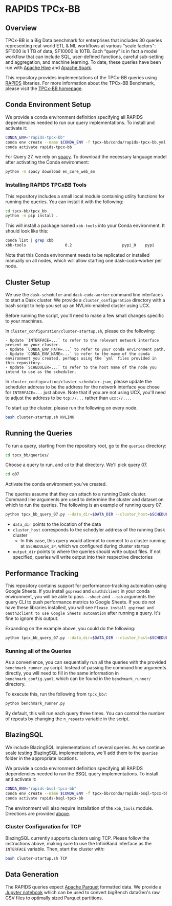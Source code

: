 # RAPIDS TPCx-BB

## Overview

TPCx-BB is a Big Data benchmark for enterprises that includes 30 queries representing real-world ETL & ML workflows at various "scale factors": SF1000 is 1 TB of data, SF10000 is 10TB. Each “query” is in fact a model workflow that can include SQL, user-defined functions, careful sub-setting and aggregation, and machine learning. To date, these queries have been run with [Apache Hive](http://hive.apache.org/) and [Apache Spark](http://spark.apache.org/).

This repository provides implementations of the TPCx-BB queries using [RAPIDS](https://rapids.ai/) libraries. For more information about the TPCx-BB Benchmark, please visit the [TPCx-BB homepage](http://www.tpc.org/tpcx-bb/default.asp).


## Conda Environment Setup

We provide a conda environment definition specifying all RAPIDS dependencies needed to run our query implementations. To install and activate it:

```bash
CONDA_ENV="rapids-tpcx-bb"
conda env create --name $CONDA_ENV -f tpcx-bb/conda/rapids-tpcx-bb.yml
conda activate rapids-tpcx-bb
```

For Query 27, we rely on [spacy](https://spacy.io/). To download the necessary language model after activating the Conda environment:

```bash
python -m spacy download en_core_web_sm
````


### Installing RAPIDS TPCxBB Tools
This repository includes a small local module containing utility functions for running the queries. You can install it with the following:

```bash
cd tpcx-bb/tpcx_bb
python -m pip install .

```

This will install a package named `xbb-tools` into your Conda environment. It should look like this:

```bash
conda list | grep xbb
xbb-tools                 0.2                      pypi_0    pypi
```

Note that this Conda environment needs to be replicated or installed manually on all nodes, which will allow starting one dask-cuda-worker per node.


## Cluster Setup

We use the `dask-scheduler` and `dask-cuda-worker` command line interfaces to start a Dask cluster. We provide a `cluster_configuration` directory with a bash script to help you set up an NVLink-enabled cluster using UCX.

Before running the script, you'll need to make a few small changes specific to your machines.

In `cluster_configuration/cluster-startup.sh`, please do the following:

    - Update `INTERFACE=...` to refer to the relevant network interface present on your cluster.
    - Update `CONDA_ENV_PATH=...` to refer to your conda environment path.
    - Update `CONDA_ENV_NAME=...` to refer to the name of the conda environment you created, perhaps using the `yml` files provided in this repository.
    - Update `SCHEDULER=...` to refer to the host name of the node you intend to use as the scheduler.

In `cluster_configuration/cluster-scheduler.json`, please update the scheduler address to be the address for the network interface you chose for `INTERFACE=...` just above. Note that if you are not using UCX, you'll need to adjust the address to be `tcp://...` rather than `ucx://...`.


To start up the cluster, please run the following on every node.

```bash
bash cluster-startup.sh NVLINK
```


## Running the Queries

To run a query, starting from the repository root, go to the `queries` directory:

```bash
cd tpcx_bb/queries/
```

Choose a query to run, and `cd` to that directory. We'll pick query 07.

```bash
cd q07
```

Activate the conda environment you've created.

The queries assume that they can attach to a running Dask cluster. Command line arguments are used to determine the cluster and dataset on which to run the queries. The following is an example of running query 07.

```bash
python tpcx_bb_query_07.py --data_dir=$DATA_DIR --cluster_host=$SCHEDULER_IP --output_dir=$OUTPUT_DIR
```

- `data_dir` points to the location of the data
- `cluster_host` corresponds to the schedyler address of the running Dask cluster
    - In this case, this query would attempt to connect to a cluster running at `$SCHEDULER_IP`, which we configured during cluster startup
- `output_dir` points to where the queries should write output files. If not specified, queries will write output into their respective directories


## Performance Tracking

This repository contains support for performance-tracking automation using Google Sheets. If you install `gspread` and `oauth2client` in your conda environment, you will be able to pass `--sheet` and `--tab` arguments the query CLI to push performance metrics to Google Sheets. If you do not have these libraries installed, you will see `Please install gspread and oauth2client to use Google Sheets automation` after running a query. It's fine to ignore this output.

Expanding on the example above, you could do the following:

```bash
python tpcx_bb_query_07.py --data_dir=$DATA_DIR --cluster_host=$SCHEDULER_IP --output_dir=$OUTPUT_DIR --sheet=TPCx-BB --tab="SF1000 Benchmarking Matrix"
```



### Running all of the Queries

As a convenience, you can sequentially run all the queries with the provided `benchmark_runner.py` script. Instead of passing the command line arguments directly, you will need to fill in the same information in `benchmark_config.yaml`, which can be found in the `benchmark_runner/` directory.

To execute this, run the following from `tpcx_bb/`:

```python
python benchmark_runner.py
```

By default, this will run each query three times. You can control the number of repeats by changing the `n_repeats` variable in the script.


## BlazingSQL

We include BlazingSQL implementations of several queries. As we continue scale testing BlazingSQL implementations, we'll add them to the `queries` folder in the appropriate locations.

We provide a conda environment definition specifying all RAPIDS dependencies needed to run the BSQL query implementations. To install and activate it:

```bash
CONDA_ENV="rapids-bsql-tpcx-bb"
conda env create --name $CONDA_ENV -f tpcx-bb/conda/rapids-bsql-tpcx-bb.yml
conda activate rapids-bsql-tpcx-bb
```

The environment will also require installation of the `xbb_tools` module. Directions are provided [above](#installing-rapids-tpcxbb-tools).


### Cluster Configuration for TCP

BlazingSQL currently supports clusters using TCP. Please follow the instructions above, making sure to use the InfiniBand interface as the `INTERFACE` variable. Then, start the cluster with:

```bash
bash cluster-startup.sh TCP
```

## Data Generation

The RAPIDS queries expect [Apache Parquet](http://parquet.apache.org/) formatted data. We provide a [Jupyter notebook](tpcx_bb/data-conversion.ipynb) which can be used to convert bigBench dataGen's raw CSV files to optimally sized Parquet partitions.
